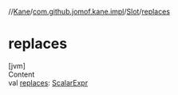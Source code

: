 //[Kane](../../index.md)/[com.github.jomof.kane.impl](../index.md)/[Slot](index.md)/[replaces](replaces.md)



# replaces  
[jvm]  
Content  
val [replaces](replaces.md): [ScalarExpr](../-scalar-expr/index.md)  



